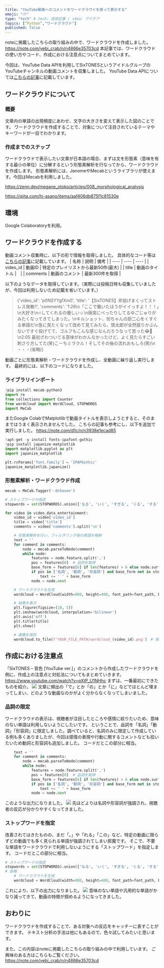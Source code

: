 ```yaml
---
title: "YouTube動画へのコメントをワードクラウドを使って表示する"
emoji: "⛅️"
type: "tech" # tech: 技術記事 / idea: アイデア
topics: [”Python”,"ワードクラウド"]
published: false
---
```


noteに掲載したこちらの取り組みの中で、ワードクラウドを作成しました。
https://note.com/yebi_crab/n/n4866e35703cd
本記事では、ワードクラウドの使い方やコード、作成における注意点についてまとめています。

今回は、YouTube Data APIを利用してSixTONESというアイドルグループのYouTubeチャンネルの動画コメントを収集しました。
YouTube Data APIについては[こちらの記事](https://zenn.dev/yebi_crab/articles/c98248ec4f5e2a)に記載しています。


## ワードクラウドについて
### 概要
文章内の単語の出現頻度にあわせ、文字の大きさを変えて表示した図のことです。
ワードクラウドを作成することで、対象について注目されているテーマやキーワードが一目でわかります。

### 作成までのステップ
ワードクラウドで表示したい文章が日本語の場合、まずは文を形態素（意味を有する最小の単位）に分解するという形態素解析を行なってから、ワードクラウドを作成します。
形態素解析には、JanomeやMecabというライブラリが使えます。今回はMecabを利用しました。

https://zenn.dev/megane_otoko/articles/008_morphological_analysis

https://qiita.com/hi-asano/items/aaf406db875f1c81530e

## 環境
Google Colaboratoryを利用。

## ワードクラウドを作成する
動画コメント収集時に、以下の形で情報を取得しました。
具体的なコード等は[こちらの記事](https://zenn.dev/yebi_crab/articles/c98248ec4f5e2a)に記載しています。
| 名称 | 説明 | 備考 |
| ---- | ---- | ---- |
| video_id | 動画ID | 特定のプレイリストから最新50件(最大) |
| title | 動画のタイトル |　|
| comments | 動画のコメント | 最新300件を取得 |

以下のようなデータを取得しています。（実際には投稿日時も収集していましたが、今回は利用しないため記載を省いています。）
> {'video_id': 'p0NSYYgfXm0', 'title': '【SixTONES】斧投げまくってストレス発散!!', 'comments': '1:26\n「ここで働いたほうがイイっすよ！！！」\n大好き\n🔥してくれるの優しい☺️\n唐突にべったりしてるゆごじゅりがみたくなってきてしまった。\nキルショット、坊ちゃんの厨二心をくすぐる単語だ\n急に見たくなって改めて見てみたら、慎太郎が全然振りかぶんないですぐ投げてて、ゴルフもこんな感じなんだろうなって思った😂💚\n2:05 最初ざわついてる意味がわかんなかったけど、よく見たらすごい刺さり方してた(笑)こーちミラクル！そしてその後の流れおもしろ(笑)\n ・・・(省略)}

動画ごとに形態素解析・ワードクラウドを作成し、全動画に繰り返し実行します。
最終的には、以下のコードになりました。

### ライブラリインポート
```py
!pip install mecab-python3
import re
from collections import Counter
from wordcloud import WordCloud, STOPWORDS
import MeCab
```

またGoogle ColabでMatplotlibで動画タイトルを表示しようとすると、そのままではうまく表示されませんでした。
こちらの記事も参考にし、以下を追加で実行しました。
https://note.com/d1c/n/n3938e1ecad85

```py
!apt-get -y install fonts-ipafont-gothic
!pip install japanize-matplotlib
import matplotlib.pyplot as plt
import japanize_matplotlib

plt.rcParams['font.family'] = 'IPAPGothic'
japanize_matplotlib.japanize()
```


### 形態素解析・ワードクラウド作成
```py
mecab = MeCab.Tagger('-Ochasen')

# ストップワードの指定
stopwords = set(STOPWORDS).union({'なる', 'いく', 'すぎる', 'くる', 'する', 'の', 'てる', '！', '!', 'くん', '人', 'いる', '、', '？', '?', "さん", 'この', '曲', 'おめでとう', 'ダンス', 'アレンジ', 'おはよう', '聴く', '聞く', '見る', '。', 'ある', 'れる', 'ん'})

for video in video_data_entertainment:
    video_id = video['video_id']
    title = video['title']
    comments = video['comments'].split('\n')

    # 形態素解析を行い、フィルタリング後の単語を格納
    text = ''
    for comment in comments:
        node = mecab.parseToNode(comment)
        while node:
            features = node.feature.split(',')
            pos = features[0]  # 品詞を取得
            base_form = features[6] if len(features) > 6 else node.surface  # 基本形を取得
            if pos in ['名詞', '動詞', '形容詞'] and base_form not in stopwords and base_form != '*':
                text += ' ' + base_form
            node = node.next

    # ワードクラウドを生成
    wordcloud = WordCloud(width=800, height=400, font_path=font_path, background_color='white', stopwords=stopwords).generate(text)

    # 結果を表示
    plt.figure(figsize=(10, 5))
    plt.imshow(wordcloud, interpolation='bilinear')
    plt.axis('off')
    plt.title(title)
    plt.show()

    # 画像を保存
    wordcloud.to_file(f'YOUR_FILE_PATH/wordcloud_{video_id}.png')　# 保存先のファイルパスを指定
```

## 作成における注意点
「SixTONES – 音色 [YouTube ver.]」のコメントから作成したワードクラウドを例に、作成上の注意点と対処法についてもまとめていきます。
https://www.youtube.com/watch?v=pXtP_U1NHhc
まずは、一番最初にできたものを紹介。
 ![](/images/7e54c74fae120a/wordcloud_pXtP_U1NHhc_v1.png)
 文章に頻出の「で」とか「の」とか「に」などでほとんど埋まってしまい、どのような動画なのかがよく分からなくなってしまいました。

### 品詞の限定
ワードクラウドの表示は、視聴者が注目したところや感情に絞りたいため、意味のない単語は利用しないようにしたいです。
ということで、品詞を「名詞」「動詞」「形容詞」に限定しました。調べていると、名詞のみに限定して作成している例も多くありましたが、今回は感情の表現や行動に関するコメントなども拾いたいため動詞と形容詞も追加しました。
コードだとこの部分に相当。
```py
    text = ''
    for comment in comments:
        node = mecab.parseToNode(comment)
        while node:
            features = node.feature.split(',')
            pos = features[0]  # 品詞を取得
            base_form = features[6] if len(features) > 6 else node.surface  # 基本形を取得
            if pos in ['名詞', '動詞', '形容詞'] and base_form not in stopwords and base_form != '*':
                text += ' ' + base_form
            node = node.next
```
このような出力になりました。
![](/images/7e54c74fae120a/wordcloud_pXtP_U1NHhc_v2.png)
先ほどよりは名詞や形容詞が強調され、視聴者の反応が分かりやすくなってきました。

### ストップワードを指定
改善されてはきたものの、まだ「。」や「れる」「この」など、特定の動画に限らずどの動画でも多く見られる単語が強調されてしまい邪魔です。
そこで、不要な単語をワードクラウドで利用しないようにする「ストップワード」を指定します。
コードだとこの部分に相当。
```py
# ストップワードの指定
stopwords = set(STOPWORDS).union({'なる', 'いく', 'すぎる', 'くる', 'する', 'の', 'てる', '！', '!', 'くん', '人', 'いる', '、', '？', '?', "さん", 'この', '曲', 'おめでとう', 'ダンス', 'アレンジ', 'おはよう', '聴く', '聞く', '見る', '。', 'ある', 'れる', 'ん'})
# 省略
    # ワードクラウドを生成
    wordcloud = WordCloud(width=800, height=400, font_path=font_path, background_color='white', stopwords=stopwords).generate(text)
```
これにより、以下の出力になりました。
![](/images/7e54c74fae120a/wordcloud_pXtP_U1NHhc_v3.png)
意味のない単語や汎用的な単語がかなり減ってきて、動画の特徴が掴めるようになってきました。

## おわりに
ワードクラウドを作成することで、ある対象への反応をキャッチーに表すことができます。
テキスト分析の手法は他にもあるので、色々試してみたいと思います。

また、この内容はnoteに掲載したこちらの取り組みの中で利用しています。
ご興味のある方はこちらもご覧ください。
https://note.com/yebi_crab/n/n4866e35703cd
